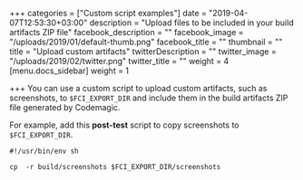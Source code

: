 +++
categories = ["Custom script examples"]
date = "2019-04-07T12:53:30+03:00"
description = "Upload files to be included in your build artifacts ZIP file"
facebook_description = ""
facebook_image = "/uploads/2019/01/default-thumb.png"
facebook_title = ""
thumbnail = ""
title = "Upload custom artifacts"
twitterDescription = ""
twitter_image = "/uploads/2019/02/twitter.png"
twitter_title = ""
weight = 4
[menu.docs_sidebar]
weight = 1

+++
You can use a custom script to upload custom artifacts, such as screenshots, to `$FCI_EXPORT_DIR` and include them in the build artifacts ZIP file generated by Codemagic.

For example, add this **post-test** script to copy screenshots to `$FCI_EXPORT_DIR`.

    #!/usr/bin/env sh
            
    cp  -r build/screenshots $FCI_EXPORT_DIR/screenshots